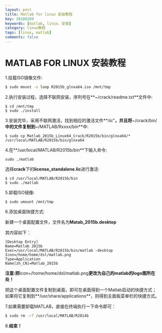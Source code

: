 ```yaml
---
layout: post
title: Matlab for linux 安装教程
key: 20180209
keywords: [matlab, linux，安装]   
category: linux教程
tags: [linux, matlab]
comments: false
---
```


# MATLAB FOR LINUX 安装教程
1.挂载ISO镜像文件:

```bash
$ sudo mount -o loop R2015b_glnxa64.iso /mnt/tmp
```

2.执行安装过程，选择不联网安装，序列号在**~/crack/readme.txt**文件中:
<!--more-->
```shell
$ cd /mnt/tmp
$ sudo ./install
```
3.安装完毕，采用不联网激活，找到相应的激活文件**.lic"**，并且将**~/crack/bin/**中的文件复制到**~/MATLAB/Rxxxx/bin**中:

```shell
$ sudo cp Matlab_2015b_Linux64_Crack/R2015b/bin/glnxa64/* /usr/local/MATLAB/R2015b/bin/glnxa64
```
4.在**/usr/local/MATLAB/R2015b/bin**下输入命令: 
```shell
sudo ./matlab
```
选择**crack**下的**license_standalone.lic**进行激活:
```shell
$ cd /usr/local/MATLAB/R2015b/bin
$ sudo ./matlab
```

5.卸载ISO镜像:
```
$ sudo umount /mnt/tmp
```
6.添加桌面快捷方式:

新建一个桌面配置文件，文件名为**Matab_2015b.desktop**

其内容如下：
```shell
[Desktop Entry]
Name=Matlab 2015b
Exec=/usr/local/MATLAB/R2015b/bin/matlab -desktop
Icon=/home/home/dsl/matlab.png
Type=Application
Name[zh_CN]=Matlab_2015b
```
**注意:把**Icon=/home/home/dsl/matlab.png**更改为自己的matlab的logo图所在处！**

把这个桌面配置文件复制到桌面，即可在桌面得到一个Matlab启动的快捷方式；
如果将它复制到**/usr/share/applications**，则得到主面板菜单栏的快捷方式。


7.如果需要卸载MATLAB，直接在终端执行一下命令即可：
```bash
$ sudo rm -rf /usr/local/MATLAB/R2014b
```


8.**结束！**